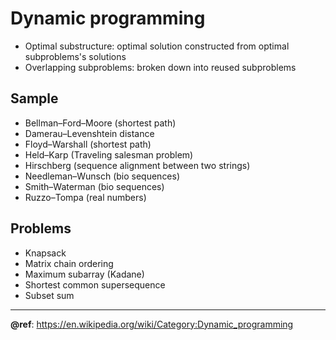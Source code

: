 # Dynamic programming

- Optimal substructure: optimal solution constructed from optimal subproblems's solutions
- Overlapping subproblems: broken down into reused subproblems

Sample
---
- Bellman–Ford–Moore (shortest path)
- Damerau–Levenshtein distance
- Floyd–Warshall (shortest path)
- Held–Karp (Traveling salesman problem)
- Hirschberg (sequence alignment between two strings)
- Needleman–Wunsch (bio sequences)
- Smith–Waterman (bio sequences)
- Ruzzo–Tompa (real numbers)

Problems
---
- Knapsack
- Matrix chain ordering
- Maximum subarray (Kadane)
- Shortest common supersequence
- Subset sum

---
**@ref**: https://en.wikipedia.org/wiki/Category:Dynamic_programming
